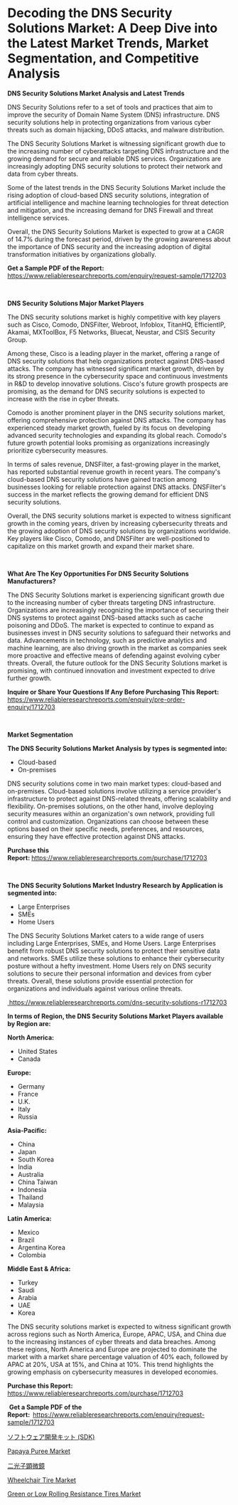 <p><h1>Decoding the DNS Security Solutions Market: A Deep Dive into the Latest Market Trends, Market Segmentation, and Competitive Analysis</h1></p><p><strong>DNS Security Solutions Market Analysis and Latest Trends</strong></p>
<p><p>DNS Security Solutions refer to a set of tools and practices that aim to improve the security of Domain Name System (DNS) infrastructure. DNS security solutions help in protecting organizations from various cyber threats such as domain hijacking, DDoS attacks, and malware distribution.</p><p>The DNS Security Solutions Market is witnessing significant growth due to the increasing number of cyberattacks targeting DNS infrastructure and the growing demand for secure and reliable DNS services. Organizations are increasingly adopting DNS security solutions to protect their network and data from cyber threats.</p><p>Some of the latest trends in the DNS Security Solutions Market include the rising adoption of cloud-based DNS security solutions, integration of artificial intelligence and machine learning technologies for threat detection and mitigation, and the increasing demand for DNS Firewall and threat intelligence services.</p><p>Overall, the DNS Security Solutions Market is expected to grow at a CAGR of 14.7% during the forecast period, driven by the growing awareness about the importance of DNS security and the increasing adoption of digital transformation initiatives by organizations globally.</p></p>
<p><strong>Get a Sample PDF of the Report:&nbsp;</strong> <a href="https://www.reliableresearchreports.com/enquiry/request-sample/1712703">https://www.reliableresearchreports.com/enquiry/request-sample/1712703</a></p>
<p>&nbsp;</p>
<p><strong>DNS Security Solutions Major Market Players</strong></p>
<p><p>The DNS security solutions market is highly competitive with key players such as Cisco, Comodo, DNSFilter, Webroot, Infoblox, TitanHQ, EfficientIP, Akamai, MXToolBox, F5 Networks, Bluecat, Neustar, and CSIS Security Group.</p><p>Among these, Cisco is a leading player in the market, offering a range of DNS security solutions that help organizations protect against DNS-based attacks. The company has witnessed significant market growth, driven by its strong presence in the cybersecurity space and continuous investments in R&D to develop innovative solutions. Cisco's future growth prospects are promising, as the demand for DNS security solutions is expected to increase with the rise in cyber threats.</p><p>Comodo is another prominent player in the DNS security solutions market, offering comprehensive protection against DNS attacks. The company has experienced steady market growth, fueled by its focus on developing advanced security technologies and expanding its global reach. Comodo's future growth potential looks promising as organizations increasingly prioritize cybersecurity measures.</p><p>In terms of sales revenue, DNSFilter, a fast-growing player in the market, has reported substantial revenue growth in recent years. The company's cloud-based DNS security solutions have gained traction among businesses looking for reliable protection against DNS attacks. DNSFilter's success in the market reflects the growing demand for efficient DNS security solutions.</p><p>Overall, the DNS security solutions market is expected to witness significant growth in the coming years, driven by increasing cybersecurity threats and the growing adoption of DNS security solutions by organizations worldwide. Key players like Cisco, Comodo, and DNSFilter are well-positioned to capitalize on this market growth and expand their market share.</p></p>
<p>&nbsp;</p>
<p><strong>What Are The Key Opportunities For DNS Security Solutions Manufacturers?</strong></p>
<p><p>The DNS Security Solutions market is experiencing significant growth due to the increasing number of cyber threats targeting DNS infrastructure. Organizations are increasingly recognizing the importance of securing their DNS systems to protect against DNS-based attacks such as cache poisoning and DDoS. The market is expected to continue to expand as businesses invest in DNS security solutions to safeguard their networks and data. Advancements in technology, such as predictive analytics and machine learning, are also driving growth in the market as companies seek more proactive and effective means of defending against evolving cyber threats. Overall, the future outlook for the DNS Security Solutions market is promising, with continued innovation and investment expected to drive further growth.</p></p>
<p><strong>Inquire or Share Your Questions If Any Before Purchasing This Report:</strong> <a href="https://www.reliableresearchreports.com/enquiry/pre-order-enquiry/1712703">https://www.reliableresearchreports.com/enquiry/pre-order-enquiry/1712703</a></p>
<p>&nbsp;</p>
<p><strong>Market Segmentation</strong></p>
<p><strong>The DNS Security Solutions Market Analysis by types is segmented into:</strong></p>
<p><ul><li>Cloud-based</li><li>On-premises</li></ul></p>
<p><p>DNS security solutions come in two main market types: cloud-based and on-premises. Cloud-based solutions involve utilizing a service provider's infrastructure to protect against DNS-related threats, offering scalability and flexibility. On-premises solutions, on the other hand, involve deploying security measures within an organization's own network, providing full control and customization. Organizations can choose between these options based on their specific needs, preferences, and resources, ensuring they have effective protection against DNS attacks.</p></p>
<p><strong>Purchase this Report:&nbsp;</strong><a href="https://www.reliableresearchreports.com/purchase/1712703">https://www.reliableresearchreports.com/purchase/1712703</a></p>
<p>&nbsp;</p>
<p><strong>The DNS Security Solutions Market Industry Research by Application is segmented into:</strong></p>
<p><ul><li>Large Enterprises</li><li>SMEs</li><li>Home Users</li></ul></p>
<p><p>The DNS Security Solutions Market caters to a wide range of users including Large Enterprises, SMEs, and Home Users. Large Enterprises benefit from robust DNS security solutions to protect their sensitive data and networks. SMEs utilize these solutions to enhance their cybersecurity posture without a hefty investment. Home Users rely on DNS security solutions to secure their personal information and devices from cyber threats. Overall, these solutions provide essential protection for organizations and individuals against various online threats.</p></p>
<p><a href="https://www.reliableresearchreports.com/dns-security-solutions-r1712703">&nbsp;https://www.reliableresearchreports.com/dns-security-solutions-r1712703</a></p>
<p><strong>In terms of Region, the DNS Security Solutions Market Players available by Region are:</strong></p>
<p>
    <p> <strong> North America: </strong>
        <ul>
            <li>United States</li>
            <li>Canada</li>
        </ul>
        </p> 
    <p> <strong> Europe: </strong>
        <ul>
            <li>Germany</li>
            <li>France</li>
            <li>U.K.</li>
            <li>Italy</li>
            <li>Russia</li>
        </ul>
        </p> 
    <p> <strong> Asia-Pacific: </strong>
        <ul>
            <li>China</li>
            <li>Japan</li>
            <li>South Korea</li>
            <li>India</li>
            <li>Australia</li>
            <li>China Taiwan</li>
            <li>Indonesia</li>
            <li>Thailand</li>
            <li>Malaysia</li>
        </ul>
        </p> 
    <p> <strong> Latin America: </strong>
        <ul>
            <li>Mexico</li>
            <li>Brazil</li>
            <li>Argentina Korea</li>
            <li>Colombia</li>
        </ul>
        </p> 
    <p> <strong> Middle East & Africa: </strong>
        <ul>
            <li>Turkey</li>
            <li>Saudi</li>
            <li>Arabia</li>
            <li>UAE</li>
            <li>Korea</li>
        </ul>
    </p>
    </p>
<p><p>The DNS security solutions market is expected to witness significant growth across regions such as North America, Europe, APAC, USA, and China due to the increasing instances of cyber threats and data breaches. Among these regions, North America and Europe are projected to dominate the market with a market share percentage valuation of 40% each, followed by APAC at 20%, USA at 15%, and China at 10%. This trend highlights the growing emphasis on cybersecurity measures in developed economies.</p></p>
<p><strong>Purchase this Report: </strong><a href="https://www.reliableresearchreports.com/purchase/1712703">https://www.reliableresearchreports.com/purchase/1712703</a></p>
<p>&nbsp;<strong>Get a Sample PDF of the Report:&nbsp;&nbsp;</strong><a href="https://www.reliableresearchreports.com/enquiry/request-sample/1712703">https://www.reliableresearchreports.com/enquiry/request-sample/1712703</a></p>
<p><strong></strong></p>
<p><p><a href="https://github.com/avwofrml53535/Market-Research-Report-List-2/blob/main/2306655112546.md">ソフトウェア開発キット (SDK)</a></p><p><a href="https://issuu.com/reportprime-2/docs/papaya-puree-market-size-2030.pptx">Papaya Puree Market</a></p><p><a href="https://github.com/JanickJohns/Market-Research-Report-List-1/blob/main/7123423112545.md">二光子顕微鏡</a></p><p><a href="https://github.com/MyrtisWest1/Market-Research-Report-List-1/blob/main/wheelchair-tire-market.md">Wheelchair Tire Market</a></p><p><a href="https://github.com/LaceyZemlak1/Market-Research-Report-List-1/blob/main/green-or-low-rolling-resistance-tires-market.md">Green or Low Rolling Resistance Tires Market</a></p></p>